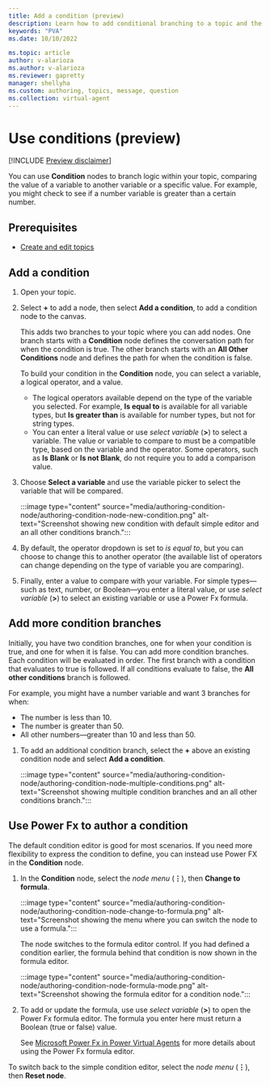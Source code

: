 ```yaml
---
title: Add a condition (preview)
description: Learn how to add conditional branching to a topic and the conversational path in Power Virtual Agents preview.
keywords: "PVA"
ms.date: 10/10/2022

ms.topic: article
author: v-alarioza
ms.author: v-alarioza
ms.reviewer: gapretty
manager: shellyha
ms.custom: authoring, topics, message, question
ms.collection: virtual-agent
---
```


# Use conditions (preview)

[!INCLUDE [Preview disclaimer](includes/public-preview-disclaimer.md)]

You can use **Condition** nodes to branch logic within your topic, comparing the value of a variable to another variable or a specific value. For example, you might check to see if a number variable is greater than a certain number.

## Prerequisites

- [Create and edit topics](authoring-create-edit-topics.md)

## Add a condition

1. Open your topic.
1. Select **+** to add a node, then select **Add a condition**, to add a condition node to the canvas.

    This adds two branches to your topic where you can add nodes. One branch starts with a **Condition** node defines the conversation path for when the condition is true. The other branch starts with an **All Other Conditions** node and defines the path for when the condition is false.

    To build your condition in the **Condition** node, you can select a variable, a logical operator, and a value.

    - The logical operators available depend on the type of the variable you selected. For example, **Is equal to** is available for all variable types, but **Is greater than** is available for number types, but not for string types.
    - You can enter a literal value or use _select variable_ (**>**) to select a variable. The value or variable to compare to must be a compatible type, based on the variable and the operator. Some operators, such as **Is Blank** or **Is not Blank**, do not require you to add a comparison value.

1. Choose **Select a variable** and use the variable picker to select the variable that will be compared.

    :::image type="content" source="media/authoring-condition-node/authoring-condition-node-new-condition.png" alt-text="Screenshot showing new condition with default simple editor and an all other conditions branch.":::

1. By default, the operator dropdown is set to _is equal to_, but you can choose to change this to another operator (the available list of operators can change depending on the type of variable you are comparing).

1. Finally, enter a value to compare with your variable. For simple types&mdash;such as text, number, or Boolean&mdash;you enter a literal value, or use _select variable_ (**>**) to select an existing variable or use a Power Fx formula.

## Add more condition branches

Initially, you have two condition branches, one for when your condition is true, and one for when it is false. You can add more condition branches. Each condition will be evaluated in order. The first branch with a condition that evaluates to true is followed. If all conditions evaluate to false, the **All other conditions** branch is followed.

For example, you might have a number variable and want 3 branches for when:

- The number is less than 10.
- The number is greater than 50.
- All other numbers&mdash;greater than 10 and less than 50.

1. To add an additional condition branch, select the **+** above an existing condition node and select **Add a condition**.

    :::image type="content" source="media/authoring-condition-node/authoring-condition-node-multiple-conditions.png" alt-text="Screenshot showing multiple condition branches and an all other conditions branch.":::

## Use Power Fx to author a condition

The default condition editor is good for most scenarios. If you need more flexibility to express the condition to define, you can instead use Power FX in the **Condition** node.

1. In the **Condition** node, select the _node menu_ (**&vellip;**), then **Change to formula**.

    :::image type="content" source="media/authoring-condition-node/authoring-condition-node-change-to-formula.png" alt-text="Screenshot showing the menu where you can switch the node to use a formula.":::

    The node switches to the formula editor control. If you had defined a condition earlier, the formula behind that condition is now shown in the formula editor.

    :::image type="content" source="media/authoring-condition-node/authoring-condition-node-formula-mode.png" alt-text="Screenshot showing the formula editor for a condition node.":::

1. To add or update the formula, use use _select variable_ (**>**) to open the Power Fx formula editor. The formula you enter here must return a Boolean (true or false) value.

    See [Microsoft Power Fx in Power Virtual Agents](advanced-power-fx.md) for more details about using the Power Fx formula editor.

To switch back to the simple condition editor, select the _node menu_ (**&vellip;**), then **Reset node**.
